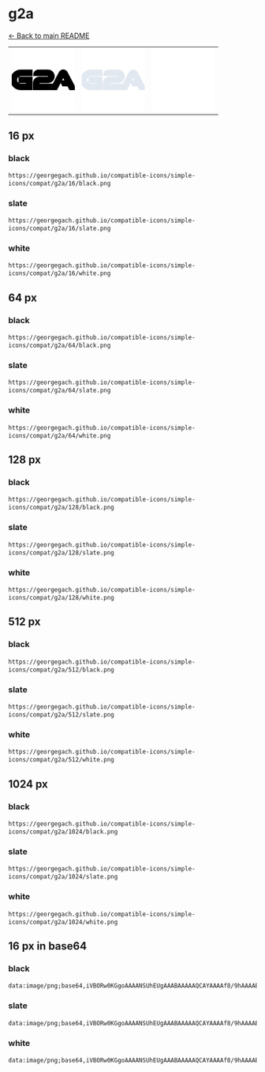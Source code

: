 # g2a

[← Back to main README](../../README.md)

<table><tr>
  <td><img src="./128/black.png" width="128" alt="g2a black icon" /></td>
  <td><img src="./128/slate.png" width="128" alt="g2a slate icon" /></td>
  <td><img src="./128/white.png" width="128" alt="g2a white icon" /></td>
</tr></table>

## 16 px

### black
```
https://georgegach.github.io/compatible-icons/simple-icons/compat/g2a/16/black.png
```

### slate
```
https://georgegach.github.io/compatible-icons/simple-icons/compat/g2a/16/slate.png
```

### white
```
https://georgegach.github.io/compatible-icons/simple-icons/compat/g2a/16/white.png
```

## 64 px

### black
```
https://georgegach.github.io/compatible-icons/simple-icons/compat/g2a/64/black.png
```

### slate
```
https://georgegach.github.io/compatible-icons/simple-icons/compat/g2a/64/slate.png
```

### white
```
https://georgegach.github.io/compatible-icons/simple-icons/compat/g2a/64/white.png
```

## 128 px

### black
```
https://georgegach.github.io/compatible-icons/simple-icons/compat/g2a/128/black.png
```

### slate
```
https://georgegach.github.io/compatible-icons/simple-icons/compat/g2a/128/slate.png
```

### white
```
https://georgegach.github.io/compatible-icons/simple-icons/compat/g2a/128/white.png
```

## 512 px

### black
```
https://georgegach.github.io/compatible-icons/simple-icons/compat/g2a/512/black.png
```

### slate
```
https://georgegach.github.io/compatible-icons/simple-icons/compat/g2a/512/slate.png
```

### white
```
https://georgegach.github.io/compatible-icons/simple-icons/compat/g2a/512/white.png
```

## 1024 px

### black
```
https://georgegach.github.io/compatible-icons/simple-icons/compat/g2a/1024/black.png
```

### slate
```
https://georgegach.github.io/compatible-icons/simple-icons/compat/g2a/1024/slate.png
```

### white
```
https://georgegach.github.io/compatible-icons/simple-icons/compat/g2a/1024/white.png
```

## 16 px in base64

### black
```
data:image/png;base64,iVBORw0KGgoAAAANSUhEUgAAABAAAAAQCAYAAAAf8/9hAAAABmJLR0QA/wD/AP+gvaeTAAAAxUlEQVQ4je3QO0pDYRQE4C+EgIpFCk0jFrZWKYQswMbWxiqQDQTUwiqgpW22JKJVcA2CiFejJOI7BK7N3BWkzTT/eQzzzxyWWBg1rOIUHdRR4hI9bIX3iHM84xgb6UsY4SfLAhPc4D19gY/MDvCJX5xUDr7whAZmeS/QRzMO1vGaejO8OXbrGOS3eQS30cYOxvjL/hr7WAmvVUW4S4QCL1F/i9UqwjemucUhbuP6oYY1nGEvyiXu46DCJDGuMMysiyNLLI5/g4U15ON1CsAAAAAASUVORK5CYII=
```

### slate
```
data:image/png;base64,iVBORw0KGgoAAAANSUhEUgAAABAAAAAQCAYAAAAf8/9hAAAABmJLR0QA/wD/AP+gvaeTAAABIUlEQVQ4je2Rvy7DYQBFz/1+mgZVlZA2RJra/Bkl3sQkMVglYmhiqkHE6kG8hMUkBoNR8KOtRGjRNGn1uwZNPIDEIM58hptz4Z8fozRNR52Z2MVek0IC0QMlR4njJmjuS/NDXyO1hWLu8bbZ3hFxer5YqEmybhutc0nLwq+WDM4KXRmvgLoAMuOReBlCOPAgniCNOHqvPDt1rLtmqwM0BBlDT5CJ9r7ENqgwXJoDniSIkRnJPaOP2J1cUtpsdWzuQSCCcVlwh11CupYYGAa2zoS3AAFdIC/5UGmjdRHFIqIdTDAUgDfsLArvwwZ5pB6mI8VtrKqhIvGher0+1k9Gq8GsQhBEm3AjqHy3ji+gXMSn5dLUMUD6+LxhJ+u/cPTf5xP+0IMTOuI4ywAAAABJRU5ErkJggg==
```

### white
```
data:image/png;base64,iVBORw0KGgoAAAANSUhEUgAAABAAAAAQCAYAAAAf8/9hAAAABmJLR0QA/wD/AP+gvaeTAAAA10lEQVQ4je3RQSsEUBTF8d8jiTTNglIWsmStfAWfwEpZ2CosbFnJ1leyYCUfQRKZKaXJTCQ6NnfWlK1/vd69953OO6/HP3+mJZnBITYwieAMO1gq3SOOW2v9JPuYrz6SXCd5S9JP0kvykuQyyaD6XpLXmm0mGSZ5T3IwTjDCE6bwUfsJ9tCtBHN4rnqhdJ9YGxs81OEElnGPRdziq9YVdtHwhg5OW5IbrGJQBl28YhrDMu7UraNKdoQVfLYkszVYL/fgrgRjXuoZF621c0iyja1ffNQ/P/ENB4JyT0RWGoQAAAAASUVORK5CYII=
```

